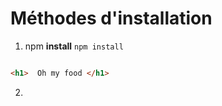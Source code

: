 # Méthodes d'installation 

1. npm **install** `npm install`
```html

<h1>  Oh my food </h1>

```
2. 